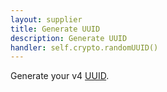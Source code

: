 ```yaml
---
layout: supplier
title: Generate UUID
description: Generate UUID
handler: self.crypto.randomUUID()
---
```


Generate your v4 [UUID](https://developer.mozilla.org/en-US/docs/Web/API/Crypto/randomUUID).
